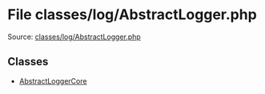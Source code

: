 File classes/log/AbstractLogger.php
=========

Source: [classes/log/AbstractLogger.php](https://github.com/PrestaShop/PrestaShop/blob/1.6.0.1/classes/log/AbstractLogger.php)


Classes
-------

* [AbstractLoggerCore](class.AbstractLoggerCore.md)


